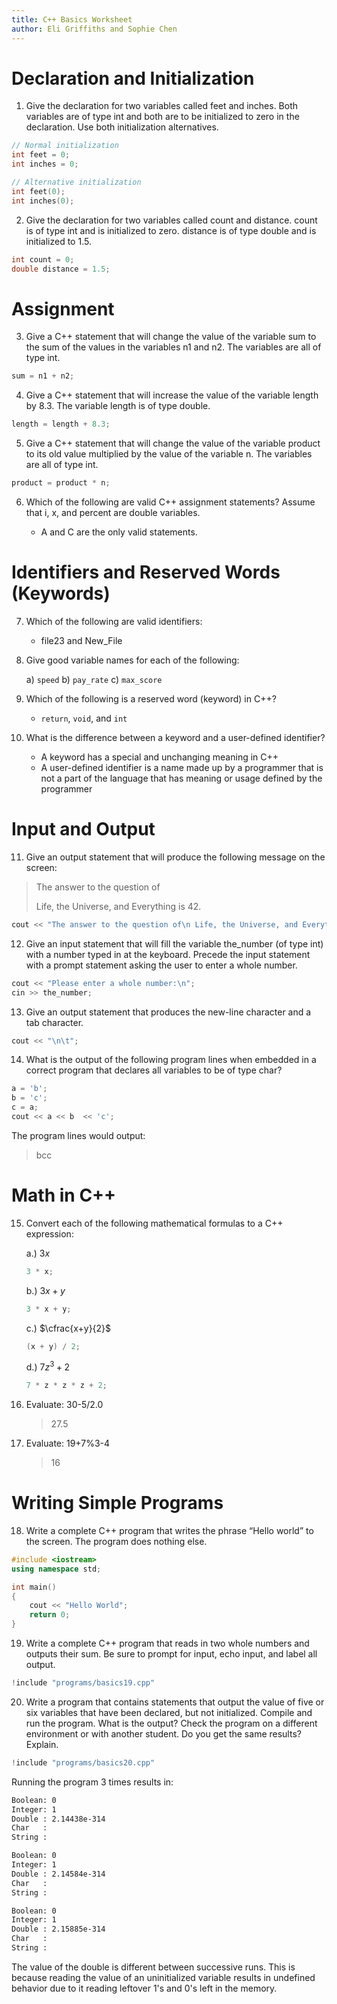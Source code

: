 ```yaml
---
title: C++ Basics Worksheet
author: Eli Griffiths and Sophie Chen
---
```


# Declaration and Initialization

1. Give the declaration for two variables called feet and inches. Both variables are of type int and both are to be initialized to zero in the declaration. Use both initialization alternatives.

```cpp
// Normal initialization
int feet = 0;
int inches = 0;

// Alternative initialization
int feet(0);
int inches(0);
```

2. Give the declaration for two variables called count and distance. count is of type int and is initialized to zero. distance is of type double and is initialized to 1.5.

```cpp
int count = 0;
double distance = 1.5;
```

# Assignment

3. Give a C++ statement that will change the value of the variable sum to the sum
of the values in the variables n1 and n2. The variables are all of type int.

```cpp
sum = n1 + n2;
```

4. Give a C++ statement that will increase the value of the variable length by 8.3. The variable length is of type double.

```cpp
length = length + 8.3;
```

5. Give a C++ statement that will change the value of the variable product to its old value multiplied by the value of the variable n. The variables are all of type int.

```cpp
product = product * n;
```

6. Which of the following are valid C++ assignment statements? Assume that i, x, and percent are double variables.

    * A and C are the only valid statements.

# Identifiers and Reserved Words (Keywords)

7. Which of the following are valid identifiers:

    - file23 and New_File

8. Give good variable names for each of the following:

    a) `speed`
    b) `pay_rate`
    c) `max_score`

9. Which of the following is a reserved word (keyword) in C++?

    - `return`, `void`, and `int`

10. What is the difference between a keyword and a user-defined identifier?

    - A keyword has a special and unchanging meaning in C++
    - A user-defined identifier is a name made up by a programmer that is not a part of the language that has meaning or usage defined by the programmer

# Input and Output

11. Give an output statement that will produce the following message on the screen: 

> The answer to the question of
>
> Life, the Universe, and Everything is 42.

```cpp
cout << "The answer to the question of\n Life, the Universe, and Everything is 42.\n";
```

12. Give an input statement that will fill the variable the_number (of type int) with a number typed in at the keyboard. Precede the input statement with a prompt statement asking the user to enter a whole number.

```cpp
cout << "Please enter a whole number:\n";
cin >> the_number;
```

13. Give an output statement that produces the new-line character and a tab character.

```cpp
cout << "\n\t";
```

14. What is the output of the following program lines when embedded in a correct program that declares all variables to be of type char?
```cpp
a = 'b';
b = 'c';
c = a;
cout << a << b  << 'c';
```
The program lines would output:

> bcc

# Math in C++

15. Convert each of the following mathematical formulas to a C++ expression:
    
    a.) $3x$
    ```cpp
    3 * x;
    ```
    b.) $3x + y$
    ```cpp
    3 * x + y;
    ```
    c.) $\cfrac{x+y}{2}$
    ```cpp
    (x + y) / 2;
    ```
    d.) $7z^3 + 2$
    ```cpp
    7 * z * z * z + 2;
    ```

16. Evaluate: 30-5/2.0

    > 27.5

17. Evaluate: 19+7%3-4

    > 16

# Writing Simple Programs

18. Write a complete C++ program that writes the phrase “Hello world” to the screen. The program does nothing else.

```cpp
#include <iostream>
using namespace std;

int main()
{
    cout << "Hello World";
    return 0;   
}
```

19. Write a complete C++ program that reads in two whole numbers and outputs their sum. Be sure to prompt for input, echo input, and label all output.

```cpp
!include "programs/basics19.cpp"
```

20. Write a program that contains statements that output the value of five or six variables that have been declared, but not initialized. Compile and run the program. What is the output? Check the program on a different environment or with another student. Do you get the same results? Explain.

```cpp
!include "programs/basics20.cpp"
```

Running the program 3 times results in:

```txt
Boolean: 0
Integer: 1
Double : 2.14438e-314
Char   :
String :
```

```txt
Boolean: 0
Integer: 1
Double : 2.14584e-314
Char   :
String :
```

```txt
Boolean: 0
Integer: 1
Double : 2.15885e-314
Char   :
String :
```

The value of the double is different between successive runs. This is because reading the value of an uninitialized variable results in undefined behavior due to it reading leftover 1's and 0's left in the memory.
